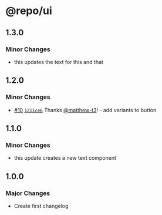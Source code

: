# @repo/ui

## 1.3.0

### Minor Changes

- this updates the text for this and that

## 1.2.0

### Minor Changes

- [#10](https://github.com/matthew-t3/monorepo/pull/10) [`1211ce6`](https://github.com/matthew-t3/monorepo/commit/1211ce6afbc22056b3d68ce77395ca4ee8aec77e) Thanks [@matthew-t3](https://github.com/matthew-t3)! - add variants to button

## 1.1.0

### Minor Changes

- this update creates a new text component

## 1.0.0

### Major Changes

- Create first changelog
